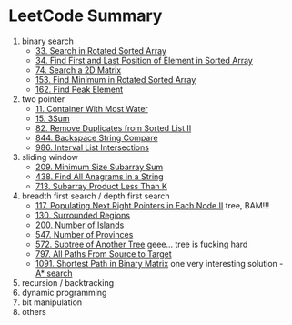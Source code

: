 # LeetCode Summary

1. binary search
   - [33. Search in Rotated Sorted Array](https://leetcode.com/problems/search-in-rotated-sorted-array/)
   - [34. Find First and Last Position of Element in Sorted Array](https://leetcode.com/problems/find-first-and-last-position-of-element-in-sorted-array/)
   - [74. Search a 2D Matrix](https://leetcode.com/problems/search-a-2d-matrix/)
   - [153. Find Minimum in Rotated Sorted Array](https://leetcode.com/problems/find-minimum-in-rotated-sorted-array/)
   - [162. Find Peak Element](https://leetcode.com/problems/find-peak-element/)
2. two pointer
   - [11. Container With Most Water](https://leetcode.com/problems/container-with-most-water/)
   - [15. 3Sum](https://leetcode.com/problems/3sum/)
   - [82. Remove Duplicates from Sorted List II](https://leetcode.com/problems/remove-duplicates-from-sorted-list-ii/)
   - [844. Backspace String Compare](https://leetcode.com/problems/backspace-string-compare/)
   - [986. Interval List Intersections](https://leetcode.com/problems/interval-list-intersections/)
3. sliding window
   - [209. Minimum Size Subarray Sum](https://leetcode.com/problems/minimum-size-subarray-sum/)
   - [438. Find All Anagrams in a String](https://leetcode.com/problems/find-all-anagrams-in-a-string/)
   - [713. Subarray Product Less Than K](https://leetcode.com/problems/subarray-product-less-than-k/)
4. breadth first search / depth first search
   - [117. Populating Next Right Pointers in Each Node II](https://leetcode.com/problems/populating-next-right-pointers-in-each-node-ii/)
      tree, BAM!!!
   - [130. Surrounded Regions](https://leetcode.com/problems/surrounded-regions/)
   - [200. Number of Islands](https://leetcode.com/problems/number-of-islands/)
   - [547. Number of Provinces](https://leetcode.com/problems/number-of-provinces/)
   - [572. Subtree of Another Tree](https://leetcode.com/problems/subtree-of-another-tree/)
      geee... tree is fucking hard
   - [797. All Paths From Source to Target](https://leetcode.com/problems/all-paths-from-source-to-target/)
   - [1091. Shortest Path in Binary Matrix](https://leetcode.com/problems/shortest-path-in-binary-matrix/)
      one very interesting solution - [A* search](https://leetcode.com/problems/shortest-path-in-binary-matrix/discuss/313347/A*-search-in-Python)
5. recursion / backtracking
6. dynamic programming
7. bit manipulation
8. others